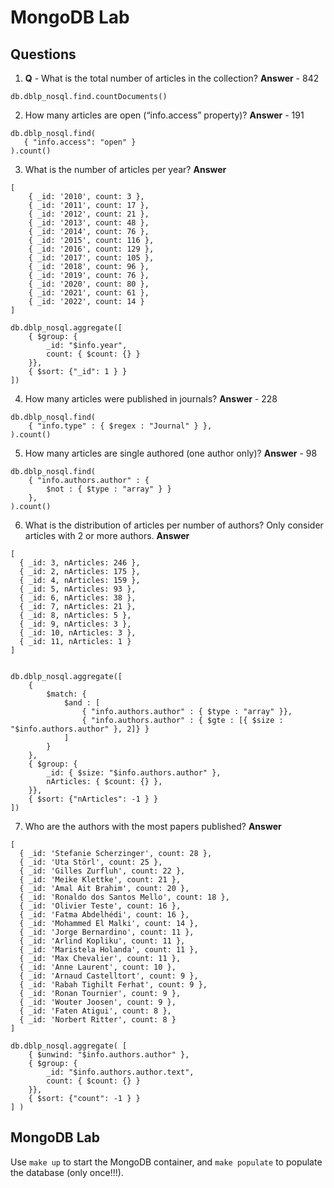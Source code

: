 # MongoDB Lab

## Questions
1. **Q** - What is the total number of articles in the collection?
**Answer** - 842 

```MongoDB
db.dblp_nosql.find.countDocuments()
```

2. How many articles are open (“info.access” property)?
**Answer** - 191 

```MongoDB
db.dblp_nosql.find(
   { "info.access": "open" }
).count()
```

3. What is the number of articles per year?
**Answer** 
```MongoDB
[
	{ _id: '2010', count: 3 },
	{ _id: '2011', count: 17 },
	{ _id: '2012', count: 21 },
	{ _id: '2013', count: 48 },
	{ _id: '2014', count: 76 },
	{ _id: '2015', count: 116 },
	{ _id: '2016', count: 129 },
	{ _id: '2017', count: 105 },
	{ _id: '2018', count: 96 },
	{ _id: '2019', count: 76 },
	{ _id: '2020', count: 80 },
	{ _id: '2021', count: 61 },
	{ _id: '2022', count: 14 }
]
```

```MongoDB
db.dblp_nosql.aggregate([
	{ $group: { 
		_id: "$info.year",
		count: { $count: {} } 
	}},
	{ $sort: {"_id": 1 } }
])
```

4. How many articles were published in journals?
**Answer** - 228 

```MongoDB
db.dblp_nosql.find(
	{ "info.type" : { $regex : "Journal" } },
).count()
```

5. How many articles are single authored (one author only)?
**Answer** - 98 

```MongoDB
db.dblp_nosql.find(
	{ "info.authors.author" : {
		$not : { $type : "array" } } 
	},
).count()
```

6. What is the distribution of articles per number of authors? Only consider articles with 2 or more authors.
**Answer**

```MongoDB
[
  { _id: 3, nArticles: 246 },
  { _id: 2, nArticles: 175 },
  { _id: 4, nArticles: 159 },
  { _id: 5, nArticles: 93 },
  { _id: 6, nArticles: 38 },
  { _id: 7, nArticles: 21 },
  { _id: 8, nArticles: 5 },
  { _id: 9, nArticles: 3 },
  { _id: 10, nArticles: 3 },
  { _id: 11, nArticles: 1 }
]

```

```MongoDB

db.dblp_nosql.aggregate([
	{ 
		$match: {
			$and : [
				{ "info.authors.author" : { $type : "array" }},
				{ "info.authors.author" : { $gte : [{ $size : "$info.authors.author" }, 2]} }
			]
		}
	},
	{ $group: { 
		_id: { $size: "$info.authors.author" },
		nArticles: { $count: {} },
	}},
	{ $sort: {"nArticles": -1 } }
])

```

7. Who are the authors with the most papers published?
**Answer**

```MongoDB
[
  { _id: 'Stefanie Scherzinger', count: 28 },
  { _id: 'Uta Störl', count: 25 },
  { _id: 'Gilles Zurfluh', count: 22 },
  { _id: 'Meike Klettke', count: 21 },
  { _id: 'Amal Ait Brahim', count: 20 },
  { _id: 'Ronaldo dos Santos Mello', count: 18 },
  { _id: 'Olivier Teste', count: 16 },
  { _id: 'Fatma Abdelhédi', count: 16 },
  { _id: 'Mohammed El Malki', count: 14 },
  { _id: 'Jorge Bernardino', count: 11 },
  { _id: 'Arlind Kopliku', count: 11 },
  { _id: 'Maristela Holanda', count: 11 },
  { _id: 'Max Chevalier', count: 11 },
  { _id: 'Anne Laurent', count: 10 },
  { _id: 'Arnaud Castelltort', count: 9 },
  { _id: 'Rabah Tighilt Ferhat', count: 9 },
  { _id: 'Ronan Tournier', count: 9 },
  { _id: 'Wouter Joosen', count: 9 },
  { _id: 'Faten Atigui', count: 8 },
  { _id: 'Norbert Ritter', count: 8 }
]

```

```MongoDB
db.dblp_nosql.aggregate( [ 
	{ $unwind: "$info.authors.author" },
	{ $group: { 
		_id: "$info.authors.author.text",
		count: { $count: {} } 
	}}, 
	{ $sort: {"count": -1 } }
] )
```

## MongoDB Lab

Use `make up` to start the MongoDB container, and `make populate` to populate the database (only once!!!).